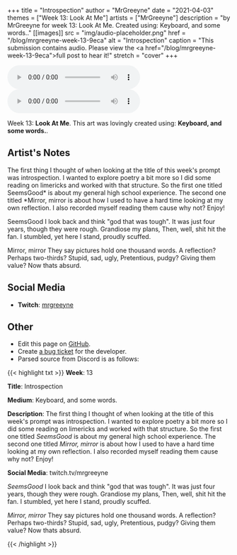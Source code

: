 +++
title =       "Introspection"
author =      "MrGreeyne"
date =        "2021-04-03"
themes =      ["Week 13: Look At Me"]
artists =     ["MrGreeyne"]
description = "by MrGreeyne for week 13: Look At Me. Created using: Keyboard, and some words.."
[[images]]
      src = "img/audio-placeholder.png"
      href = "/blog/mrgreeyne-week-13-9eca"
      alt = "Introspection"
      caption = "This submission contains audio. Please view the <a href=\"/blog/mrgreeyne-week-13-9eca\">full post</a> to hear it!"
      stretch = "cover"
+++

<audio controls>
<source src="img/mrgreeyne/2021-04-03+daca5d1b90366039ca87b55763db9829.wavtype="audio/wav"> Your browser does not support the audio element.</audio><audio controls>
<source src="img/mrgreeyne/2021-04-03+cff95c6de0cbf581d6f2d1fc33a71444.wavtype="audio/wav"> Your browser does not support the audio element.</audio>

Week 13: **Look At Me**. This art was lovingly created using: **Keyboard, and some words.**.

## Artist's Notes

The first thing I thought of when looking at the title of this week's prompt was introspection. I wanted to explore poetry a bit more so I did some reading on limericks and worked with that structure. So the first one titled SeemsGood* is about my general high school experience. The second one titled *Mirror, mirror is about how I used to have a hard time looking at my own reflection. I also recorded myself reading them cause why not? Enjoy!

SeemsGood
I look back and think "god that was tough".
It was just four years, though they were rough.
Grandiose my plans,
Then, well, shit hit the fan.
I stumbled, yet here I stand, proudly scuffed. 

Mirror, mirror
They say pictures hold one thousand words.
A reflection? Perhaps two-thirds?
Stupid, sad, ugly,
Pretentious, pudgy?
Giving them value? Now thats absurd.

## Social Media

- **Twitch**: <a href='https://twitch.tv/mrgreeyne' target='_blank'>mrgreeyne</a>

## Other

- Edit this page on [GitHub](https://github.com/teaminkling/web-refresh/edit/main/content/blog/mrgreeyne-week-13-9eca.md).
- Create [a bug ticket](https://github.com/teaminkling/web-refresh/issues/new?assignees=&labels=bug&template=problem-report.md&title=) for the developer.
- Parsed source from Discord is as follows:

{{< highlight txt >}}
**Week**: 13

**Title**: Introspection

**Medium**: Keyboard, and some words.

**Description**: The first thing I thought of when looking at the title of this week's prompt was introspection. I wanted to explore poetry a bit more so I did some reading on limericks and worked with that structure. So the first one titled *SeemsGood* is about my general high school experience. The second one titled *Mirror, mirror* is about how I used to have a hard time looking at my own reflection. I also recorded myself reading them cause why not? Enjoy!

**Social Media**: twitch.tv/mrgreeyne


*SeemsGood*
I look back and think "god that was tough".
It was just four years, though they were rough.
Grandiose my plans,
Then, well, shit hit the fan.
I stumbled, yet here I stand, proudly scuffed. 


*Mirror, mirror*
They say pictures hold one thousand words.
A reflection? Perhaps two-thirds?
Stupid, sad, ugly,
Pretentious, pudgy?
Giving them value? Now thats absurd.




{{< /highlight >}}